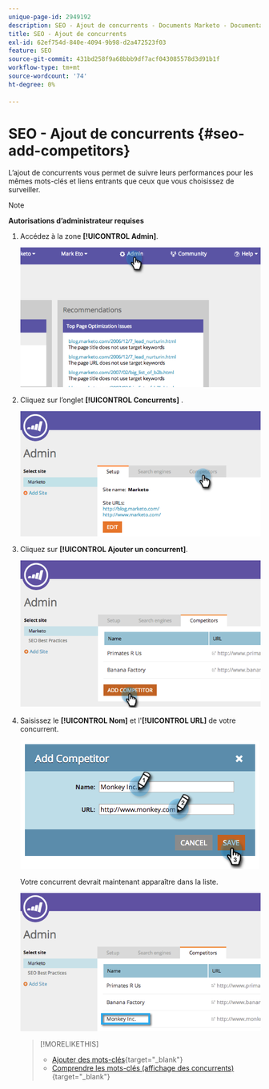 ```yaml
---
unique-page-id: 2949192
description: SEO - Ajout de concurrents - Documents Marketo - Documentation du produit
title: SEO - Ajout de concurrents
exl-id: 62ef754d-840e-4094-9b98-d2a472523f03
feature: SEO
source-git-commit: 431bd258f9a68bbb9df7acf043085578d3d91b1f
workflow-type: tm+mt
source-wordcount: '74'
ht-degree: 0%

---
```


# SEO - Ajout de concurrents {#seo-add-competitors}

L’ajout de concurrents vous permet de suivre leurs performances pour les mêmes mots-clés et liens entrants que ceux que vous choisissez de surveiller.

>[!NOTE]
>
>**Autorisations d’administrateur requises**

1. Accédez à la zone **[!UICONTROL Admin]**.

   ![](assets/image2014-9-17-21-3a12-3a15.png)

1. Cliquez sur l’onglet **[!UICONTROL Concurrents]** .

   ![](assets/image2014-9-17-21-3a12-3a31.png)

1. Cliquez sur **[!UICONTROL Ajouter un concurrent]**.

   ![](assets/image2014-9-17-21-3a12-3a38.png)

1. Saisissez le **[!UICONTROL Nom]** et l&#39;**[!UICONTROL URL]** de votre concurrent.

   ![](assets/image2014-9-17-21-3a13-3a5.png)

   Votre concurrent devrait maintenant apparaître dans la liste.

   ![](assets/image2014-9-17-21-3a13-3a14.png)

   >[!MORELIKETHIS]
   >
   >* [Ajouter des mots-clés](/help/marketo/product-docs/additional-apps/seo/keywords/seo-add-keywords.md){target="_blank"}
   >* [Comprendre les mots-clés (affichage des concurrents)](/help/marketo/product-docs/additional-apps/seo/keywords/seo-understanding-keywords.md){target="_blank"}
